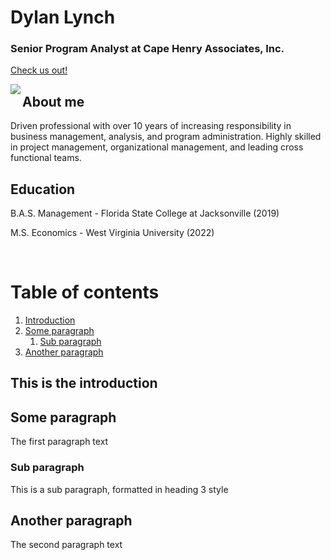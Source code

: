 # **Dylan Lynch**
### Senior Program Analyst at Cape Henry Associates, Inc. 
[Check us out!](https://cape-henry.com/)

<img align="left" src="https://github.com/dylanomics/dylanomics.github.io/raw/main/headshot.png">

## About me

Driven professional with over 10 years of increasing responsibility in business management, analysis, and program administration. Highly skilled in project management, organizational management, and leading cross functional teams.

## Education

B.A.S. Management - Florida State College at Jacksonville (2019)

M.S. Economics - West Virginia University (2022)

<br clear="left"/>

# Table of contents
1. [Introduction](#introduction)
2. [Some paragraph](#paragraph1)
    1. [Sub paragraph](#subparagraph1)
3. [Another paragraph](#paragraph2)

## This is the introduction <a name="introduction"></a>


## Some paragraph <a name="paragraph1"></a>
The first paragraph text

### Sub paragraph <a name="subparagraph1"></a>
This is a sub paragraph, formatted in heading 3 style

## Another paragraph <a name="paragraph2"></a>
The second paragraph text




     
